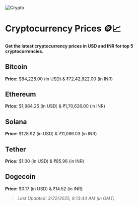 
![Crypto](https://www.techguide.com.au/wp-content/uploads/2020/11/crypto3.jpeg)

# Cryptocurrency Prices 🪙📈

#### Get the latest cryptocurrency prices in USD and INR for top 5 cryptocurrencies.

## Bitcoin

**Price:** $84,228.00 (in USD) & ₹72,42,822.00 (in INR)

## Ethereum

**Price:** $1,984.25 (in USD) & ₹1,70,626.00 (in INR)

## Solana

**Price:** $128.92 (in USD) & ₹11,086.03 (in INR)

## Tether

**Price:** $1.00 (in USD) & ₹85.96 (in INR)

## Dogecoin

**Price:** $0.17 (in USD) & ₹14.52 (in INR)

> _Last Updated: 3/22/2025, 8:13:44 AM (in GMT)_
